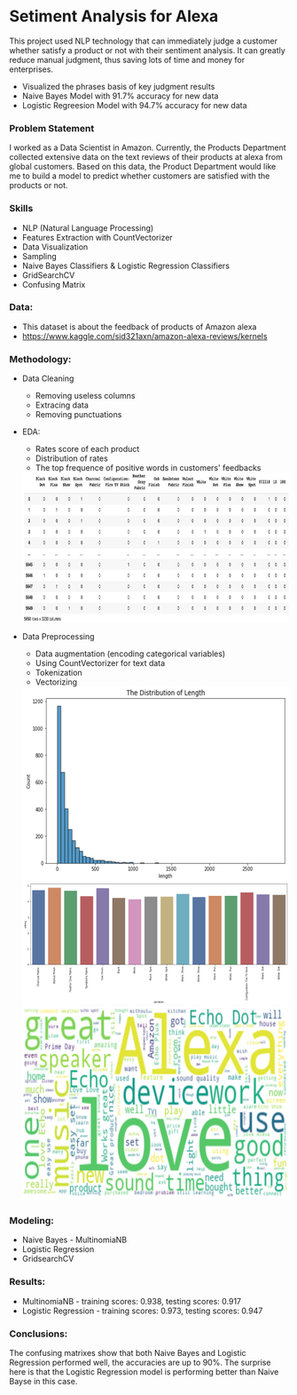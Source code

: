 # Setiment Analysis for Alexa

  This project used NLP technology that can immediately judge a customer whether satisfy a product or not with their sentiment analysis. It can greatly reduce manual judgment, thus saving lots of time and money for enterprises.
  
  - Visualized the phrases basis of key judgment results
  - Naive Bayes Model with 91.7% accuracy for new data
  - Logistic Regreesion Model with 94.7% accuracy for new data
   

### Problem Statement

  I worked as a Data Scientist in Amazon. Currently, the Products Department collected extensive data on the text reviews of their products at alexa from global customers. Based on this data, the Product Department would like me to build a model to predict whether customers are satisfied with the products or not.


### Skills

  - NLP (Natural Language Processing)
  - Features Extraction with CountVectorizer
  - Data Visualization
  - Sampling
  - Naive Bayes Classifiers & Logistic Regression Classifiers
  - GridSearchCV
  - Confusing Matrix


### Data:

  - This dataset is about the feedback of products of Amazon alexa
  - https://www.kaggle.com/sid321axn/amazon-alexa-reviews/kernels
  
  
### Methodology:

  - Data Cleaning 
    - Removing useless columns
    - Extracing data
    - Removing punctuations

  - EDA:
    - Rates score of each product
    - Distribution of rates
    - The top frequence of positive words in customers' feedbacks
    <img src="https://github.com/ZhuoquanChen/Data-Science-Projects/blob/main/Setiment_Analysis_NLP/images/8.png" width="700" height="270"> 

  - Data Preprocessing
    - Data augmentation (encoding categorical variables)
    - Using CountVectorizer for text data
    - Tokenization
    - Vectorizing
    <img src="https://github.com/ZhuoquanChen/Data-Science-Projects/blob/main/Setiment_Analysis_NLP/images/1.png" width="600" height="350"> 
    <img src="https://github.com/ZhuoquanChen/Data-Science-Projects/blob/main/Setiment_Analysis_NLP/images/2.png" width="700" height="220"> 
    <img src="https://github.com/ZhuoquanChen/Data-Science-Projects/blob/main/Setiment_Analysis_NLP/images/3.png" width="600" height="350"> 
   
   
### Modeling:

  - Naive Bayes - MultinomiaNB
  - Logistic Regression
  - GridsearchCV
  
### Results:

  - MultinomiaNB - training scores: 0.938, testing scores: 0.917
  - Logistic Regression - training scores: 0.973, testing scores: 0.947

  
### Conclusions:

  The confusing matrixes show that both Naive Bayes and Logistic Regression performed well, the accuracies are up to 90%. The surprise here is that the Logistic Regression model is performing better than Naive Bayse in this case. 
